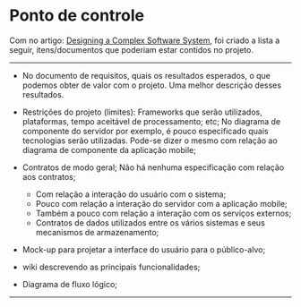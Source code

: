 # Ponto de controle

Com no artigo: [Designing a Complex Software System](https://betterprogramming.pub/designing-a-complex-software-system-720897671b6a), foi criado a lista a seguir, itens/documentos que poderiam estar contidos no projeto.

---

- No documento de requisitos, quais os resultados esperados, o que podemos obter de valor com o projeto. Uma melhor descrição desses resultados.

- Restrições do projeto (limites): Frameworks que serão utilizados, plataformas, tempo aceitável de processamento; etc; No diagrama de componente do servidor por exemplo, é pouco especificado quais tecnologias serão utilizadas. Pode-se dizer o mesmo com relação ao diagrama de componente da aplicação mobile;

- Contratos de modo geral; Não há nenhuma especificação com relação aos contratos;
    - Com relação a interação do usuário com o sistema;
    - Pouco com relação a interação do servidor com a aplicação mobile;
    - Também a pouco com relação a interação com os serviços externos;
    - Contratos de dados utilizados entre os vários sistemas e seus mecanismos de armazenamento;

- Mock-up para projetar a interface do usuário para o público-alvo;

- wiki descrevendo as principais funcionalidades;

- Diagrama de fluxo lógico;

---
